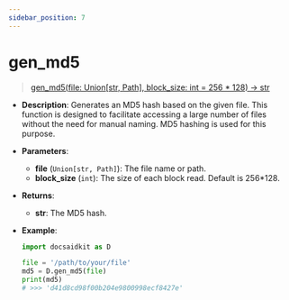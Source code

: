 ```yaml
---
sidebar_position: 7
---
```


# gen_md5

> [gen_md5(file: Union[str, Path], block_size: int = 256 * 128) -> str](https://github.com/DocsaidLab/DocsaidKit/blob/012540eebaebb2718987dd3ec0f7dcf40f403caa/docsaidkit/utils/files_utils.py#L21)

- **Description**: Generates an MD5 hash based on the given file. This function is designed to facilitate accessing a large number of files without the need for manual naming. MD5 hashing is used for this purpose.

- **Parameters**:
    - **file** (`Union[str, Path]`): The file name or path.
    - **block_size** (`int`): The size of each block read. Default is 256*128.

- **Returns**:
    - **str**: The MD5 hash.

- **Example**:

    ```python
    import docsaidkit as D

    file = '/path/to/your/file'
    md5 = D.gen_md5(file)
    print(md5)
    # >>> 'd41d8cd98f00b204e9800998ecf8427e'
    ```
